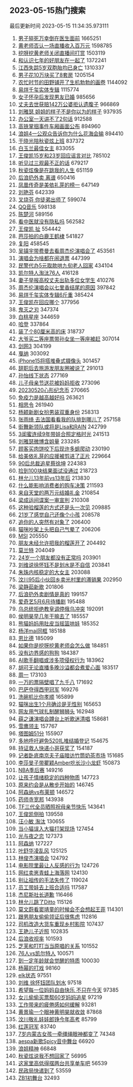 ## 2023-05-15热门搜索 
最后更新时间 2023-05-15 11:34:35.973111 
1. [男子猝死万幸倒在医生面前](https://s.weibo.com/weibo?q=%23%E7%94%B7%E5%AD%90%E7%8C%9D%E6%AD%BB%E4%B8%87%E5%B9%B8%E5%80%92%E5%9C%A8%E5%8C%BB%E7%94%9F%E9%9D%A2%E5%89%8D%23&t=31&band_rank=12&Refer=top) 1665251
1. [黄老师否认一场直播收入百万元](https://s.weibo.com/weibo?q=%23%E9%BB%84%E8%80%81%E5%B8%88%E5%90%A6%E8%AE%A4%E4%B8%80%E5%9C%BA%E7%9B%B4%E6%92%AD%E6%94%B6%E5%85%A5%E7%99%BE%E4%B8%87%E5%85%83%23&t=31&band_rank=20&Refer=top) 1598785
1. [挖呀挖黄老师关闭直播间打赏](https://s.weibo.com/weibo?q=%23%E6%8C%96%E5%91%80%E6%8C%96%E9%BB%84%E8%80%81%E5%B8%88%E5%85%B3%E9%97%AD%E7%9B%B4%E6%92%AD%E9%97%B4%E6%89%93%E8%B5%8F%23&t=31&band_rank=1&Refer=top) 1503119
1. [和认识七年的好朋友在一起了](https://s.weibo.com/weibo?q=%23%E5%92%8C%E8%AE%A4%E8%AF%86%E4%B8%83%E5%B9%B4%E7%9A%84%E5%A5%BD%E6%9C%8B%E5%8F%8B%E5%9C%A8%E4%B8%80%E8%B5%B7%E4%BA%86%23&t=31&band_rank=2&Refer=top) 1372241
1. [江西失踪5岁双胞胎均已身亡](https://s.weibo.com/weibo?q=%23%E6%B1%9F%E8%A5%BF%E5%A4%B1%E8%B8%AA5%E5%B2%81%E5%8F%8C%E8%83%9E%E8%83%8E%E5%9D%87%E5%B7%B2%E8%BA%AB%E4%BA%A1%23&t=31&band_rank=12&Refer=top) 1310337
1. [男子花10万块买了8套房](https://s.weibo.com/weibo?q=%23%E7%94%B7%E5%AD%90%E8%8A%B110%E4%B8%87%E5%9D%97%E4%B9%B0%E4%BA%868%E5%A5%97%E6%88%BF%23&t=31&band_rank=2&Refer=top) 1205154
1. [农忙时节的田野铺开了生机勃勃的画卷](https://s.weibo.com/weibo?q=%23%E5%86%9C%E5%BF%99%E6%97%B6%E8%8A%82%E7%9A%84%E7%94%B0%E9%87%8E%E9%93%BA%E5%BC%80%E4%BA%86%E7%94%9F%E6%9C%BA%E5%8B%83%E5%8B%83%E7%9A%84%E7%94%BB%E5%8D%B7%23&t=31&band_rank=3&Refer=top) 1144092
1. [易烊千玺实体专辑](https://s.weibo.com/weibo?q=%E6%98%93%E7%83%8A%E5%8D%83%E7%8E%BA%E5%AE%9E%E4%BD%93%E4%B8%93%E8%BE%91&t=31&band_rank=4&Refer=top) 1115774
1. [女子怀孕后发现男友已婚](https://s.weibo.com/weibo?q=%23%E5%A5%B3%E5%AD%90%E6%80%80%E5%AD%95%E5%90%8E%E5%8F%91%E7%8E%B0%E7%94%B7%E5%8F%8B%E5%B7%B2%E5%A9%9A%23&t=31&band_rank=18&Refer=top) 985656
1. [丈夫去世获赔142万公婆拒认遗腹子](https://s.weibo.com/weibo?q=%23%E4%B8%88%E5%A4%AB%E5%8E%BB%E4%B8%96%E8%8E%B7%E8%B5%94142%E4%B8%87%E5%85%AC%E5%A9%86%E6%8B%92%E8%AE%A4%E9%81%97%E8%85%B9%E5%AD%90%23&t=31&band_rank=31&Refer=top) 966869
1. [刘雅瑟 姐姐的样子不是你以为的样子](https://s.weibo.com/weibo?q=%E5%88%98%E9%9B%85%E7%91%9F%20%E5%A7%90%E5%A7%90%E7%9A%84%E6%A0%B7%E5%AD%90%E4%B8%8D%E6%98%AF%E4%BD%A0%E4%BB%A5%E4%B8%BA%E7%9A%84%E6%A0%B7%E5%AD%90&t=31&band_rank=10&Refer=top) 937935
1. [办公室一天讲不了2句话](https://s.weibo.com/weibo?q=%23%E5%8A%9E%E5%85%AC%E5%AE%A4%E4%B8%80%E5%A4%A9%E8%AE%B2%E4%B8%8D%E4%BA%862%E5%8F%A5%E8%AF%9D%23&t=31&band_rank=7&Refer=top) 912588
1. [高铁掌掴事件车厢画面公布](https://s.weibo.com/weibo?q=%23%E9%AB%98%E9%93%81%E6%8E%8C%E6%8E%B4%E4%BA%8B%E4%BB%B6%E8%BD%A6%E5%8E%A2%E7%94%BB%E9%9D%A2%E5%85%AC%E5%B8%83%23&t=31&band_rank=5&Refer=top) 894960
1. [浪姐4一公观众告诉你为什么花海会输](https://s.weibo.com/weibo?q=%23%E6%B5%AA%E5%A7%904%E4%B8%80%E5%85%AC%E8%A7%82%E4%BC%97%E5%91%8A%E8%AF%89%E4%BD%A0%E4%B8%BA%E4%BB%80%E4%B9%88%E8%8A%B1%E6%B5%B7%E4%BC%9A%E8%BE%93%23&t=31&band_rank=16&Refer=top) 894410
1. [于晓光陪秋瓷炫上班](https://s.weibo.com/weibo?q=%23%E4%BA%8E%E6%99%93%E5%85%89%E9%99%AA%E7%A7%8B%E7%93%B7%E7%82%AB%E4%B8%8A%E7%8F%AD%23&t=31&band_rank=37&Refer=top) 837372
1. [白玉兰最佳女主](https://s.weibo.com/weibo?q=%E7%99%BD%E7%8E%89%E5%85%B0%E6%9C%80%E4%BD%B3%E5%A5%B3%E4%B8%BB&t=31&band_rank=4&Refer=top) 833055
1. [王俊凯15岁和23岁回应谣言对比](https://s.weibo.com/weibo?q=%23%E7%8E%8B%E4%BF%8A%E5%87%AF15%E5%B2%81%E5%92%8C23%E5%B2%81%E5%9B%9E%E5%BA%94%E8%B0%A3%E8%A8%80%E5%AF%B9%E6%AF%94%23&t=31&band_rank=14&Refer=top) 785102
1. [听见过三观最不正的话](https://s.weibo.com/weibo?q=%23%E5%90%AC%E8%A7%81%E8%BF%87%E4%B8%89%E8%A7%82%E6%9C%80%E4%B8%8D%E6%AD%A3%E7%9A%84%E8%AF%9D%23&t=31&band_rank=24&Refer=top) 679217
1. [秋瓷炫像是在跳我的人生](https://s.weibo.com/weibo?q=%23%E7%A7%8B%E7%93%B7%E7%82%AB%E5%83%8F%E6%98%AF%E5%9C%A8%E8%B7%B3%E6%88%91%E7%9A%84%E4%BA%BA%E7%94%9F%23&t=31&band_rank=5&Refer=top) 651159
1. [后浪扔外卖 离谱](https://s.weibo.com/weibo?q=%E5%90%8E%E6%B5%AA%E6%89%94%E5%A4%96%E5%8D%96%20%E7%A6%BB%E8%B0%B1&t=31&band_rank=14&Refer=top) 650416
1. [凤凰传奇是美依礼芽的榜一](https://s.weibo.com/weibo?q=%23%E5%87%A4%E5%87%B0%E4%BC%A0%E5%A5%87%E6%98%AF%E7%BE%8E%E4%BE%9D%E7%A4%BC%E8%8A%BD%E7%9A%84%E6%A6%9C%E4%B8%80%23&t=31&band_rank=6&Refer=top) 647149
1. [刘艳芬](https://s.weibo.com/weibo?q=%E5%88%98%E8%89%B3%E8%8A%AC&t=31&band_rank=9&Refer=top) 642339
1. [叉烧芬 你徒弟出师了](https://s.weibo.com/weibo?q=%E5%8F%89%E7%83%A7%E8%8A%AC%20%E4%BD%A0%E5%BE%92%E5%BC%9F%E5%87%BA%E5%B8%88%E4%BA%86&t=31&band_rank=10&Refer=top) 599074
1. [QQ音乐](https://s.weibo.com/weibo?q=QQ%E9%9F%B3%E4%B9%90&t=31&band_rank=10&Refer=top) 598138
1. [陈楚河](https://s.weibo.com/weibo?q=%E9%99%88%E6%A5%9A%E6%B2%B3&t=31&band_rank=12&Refer=top) 589156
1. [看中医就没有隐私吗](https://s.weibo.com/weibo?q=%23%E7%9C%8B%E4%B8%AD%E5%8C%BB%E5%B0%B1%E6%B2%A1%E6%9C%89%E9%9A%90%E7%A7%81%E5%90%97%23&t=31&band_rank=7&Refer=top) 562582
1. [王俊凯 扯](https://s.weibo.com/weibo?q=%E7%8E%8B%E4%BF%8A%E5%87%AF%20%E6%89%AF&t=31&band_rank=11&Refer=top) 554442
1. [芭莎拍的白鹿王鹤棣](https://s.weibo.com/weibo?q=%23%E8%8A%AD%E8%8E%8E%E6%8B%8D%E7%9A%84%E7%99%BD%E9%B9%BF%E7%8E%8B%E9%B9%A4%E6%A3%A3%23&t=31&band_rank=8&Refer=top) 541827
1. [复阳](https://s.weibo.com/weibo?q=%E5%A4%8D%E9%98%B3&t=31&band_rank=38&Refer=top) 458545
1. [吴镇宇带费曼去看周杰伦演唱会了](https://s.weibo.com/weibo?q=%23%E5%90%B4%E9%95%87%E5%AE%87%E5%B8%A6%E8%B4%B9%E6%9B%BC%E5%8E%BB%E7%9C%8B%E5%91%A8%E6%9D%B0%E4%BC%A6%E6%BC%94%E5%94%B1%E4%BC%9A%E4%BA%86%23&t=31&band_rank=17&Refer=top) 453561
1. [演唱会为啥都在闹退票](https://s.weibo.com/weibo?q=%23%E6%BC%94%E5%94%B1%E4%BC%9A%E4%B8%BA%E5%95%A5%E9%83%BD%E5%9C%A8%E9%97%B9%E9%80%80%E7%A5%A8%23&t=31&band_rank=47&Refer=top) 447399
1. [民警代办5元取款哄九旬老人回家](https://s.weibo.com/weibo?q=%23%E6%B0%91%E8%AD%A6%E4%BB%A3%E5%8A%9E5%E5%85%83%E5%8F%96%E6%AC%BE%E5%93%84%E4%B9%9D%E6%97%AC%E8%80%81%E4%BA%BA%E5%9B%9E%E5%AE%B6%23&t=31&band_rank=24&Refer=top) 434104
1. [凯尔特人淘汰76人](https://s.weibo.com/weibo?q=%23%E5%87%AF%E5%B0%94%E7%89%B9%E4%BA%BA%E6%B7%98%E6%B1%B076%E4%BA%BA%23&t=31&band_rank=32&Refer=top) 416128
1. [妻子举报高校丈夫出轨多位女学生](https://s.weibo.com/weibo?q=%23%E5%A6%BB%E5%AD%90%E4%B8%BE%E6%8A%A5%E9%AB%98%E6%A0%A1%E4%B8%88%E5%A4%AB%E5%87%BA%E8%BD%A8%E5%A4%9A%E4%BD%8D%E5%A5%B3%E5%AD%A6%E7%94%9F%23&t=31&band_rank=13&Refer=top) 410276
1. [周杰伦演唱会以七里香结尾的原因](https://s.weibo.com/weibo?q=%23%E5%91%A8%E6%9D%B0%E4%BC%A6%E6%BC%94%E5%94%B1%E4%BC%9A%E4%BB%A5%E4%B8%83%E9%87%8C%E9%A6%99%E7%BB%93%E5%B0%BE%E7%9A%84%E5%8E%9F%E5%9B%A0%23&t=31&band_rank=21&Refer=top) 397842
1. [易烊千玺实体专辑6斤重](https://s.weibo.com/weibo?q=%E6%98%93%E7%83%8A%E5%8D%83%E7%8E%BA%E5%AE%9E%E4%BD%93%E4%B8%93%E8%BE%916%E6%96%A4%E9%87%8D&t=31&band_rank=19&Refer=top) 385424
1. [王俊凯在回应哪个](https://s.weibo.com/weibo?q=%23%E7%8E%8B%E4%BF%8A%E5%87%AF%E5%9C%A8%E5%9B%9E%E5%BA%94%E5%93%AA%E4%B8%AA%23&t=31&band_rank=37&Refer=top) 377956
1. [鬼灭之刃](https://s.weibo.com/weibo?q=%E9%AC%BC%E7%81%AD%E4%B9%8B%E5%88%83&t=31&band_rank=9&Refer=top) 347374
1. [白桃星座](https://s.weibo.com/weibo?q=%E7%99%BD%E6%A1%83%E6%98%9F%E5%BA%A7&t=31&band_rank=10&Refer=top) 344659
1. [哈登](https://s.weibo.com/weibo?q=%E5%93%88%E7%99%BB&t=31&band_rank=22&Refer=top) 337864
1. [装了个80厘米高的床](https://s.weibo.com/weibo?q=%23%E8%A3%85%E4%BA%86%E4%B8%AA80%E5%8E%98%E7%B1%B3%E9%AB%98%E7%9A%84%E5%BA%8A%23&t=31&band_rank=15&Refer=top) 318737
1. [大爷买二等座票带孙女坐一等座被赶](https://s.weibo.com/weibo?q=%23%E5%A4%A7%E7%88%B7%E4%B9%B0%E4%BA%8C%E7%AD%89%E5%BA%A7%E7%A5%A8%E5%B8%A6%E5%AD%99%E5%A5%B3%E5%9D%90%E4%B8%80%E7%AD%89%E5%BA%A7%E8%A2%AB%E8%B5%B6%23&t=31&band_rank=18&Refer=top) 307014
1. [剑网3](https://s.weibo.com/weibo?q=%E5%89%91%E7%BD%913&t=31&band_rank=21&Refer=top) 304199
1. [戛纳](https://s.weibo.com/weibo?q=%E6%88%9B%E7%BA%B3&t=31&band_rank=21&Refer=top) 303092
1. [iPhone15将搭堆叠式摄像头](https://s.weibo.com/weibo?q=%23iPhone15%E5%B0%86%E6%90%AD%E5%A0%86%E5%8F%A0%E5%BC%8F%E6%91%84%E5%83%8F%E5%A4%B4%23&t=31&band_rank=22&Refer=top) 301457
1. [辞职后去旅游发朋友圈被说了](https://s.weibo.com/weibo?q=%23%E8%BE%9E%E8%81%8C%E5%90%8E%E5%8E%BB%E6%97%85%E6%B8%B8%E5%8F%91%E6%9C%8B%E5%8F%8B%E5%9C%88%E8%A2%AB%E8%AF%B4%E4%BA%86%23&t=31&band_rank=22&Refer=top) 291013
1. [孙怡线下状态](https://s.weibo.com/weibo?q=%23%E5%AD%99%E6%80%A1%E7%BA%BF%E4%B8%8B%E7%8A%B6%E6%80%81%23&t=31&band_rank=24&Refer=top) 277169
1. [儿子母亲节送花被妈妈拒收](https://s.weibo.com/weibo?q=%23%E5%84%BF%E5%AD%90%E6%AF%8D%E4%BA%B2%E8%8A%82%E9%80%81%E8%8A%B1%E8%A2%AB%E5%A6%88%E5%A6%88%E6%8B%92%E6%94%B6%23&t=31&band_rank=23&Refer=top) 273096
1. [20230520心形纪念币](https://s.weibo.com/weibo?q=%2320230520%E5%BF%83%E5%BD%A2%E7%BA%AA%E5%BF%B5%E5%B8%81%23&t=31&band_rank=24&Refer=top) 270665
1. [免疫力是越高越好吗](https://s.weibo.com/weibo?q=%23%E5%85%8D%E7%96%AB%E5%8A%9B%E6%98%AF%E8%B6%8A%E9%AB%98%E8%B6%8A%E5%A5%BD%E5%90%97%23&t=31&band_rank=46&Refer=top) 263621
1. [相思令](https://s.weibo.com/weibo?q=%E7%9B%B8%E6%80%9D%E4%BB%A4&t=31&band_rank=26&Refer=top) 261940
1. [杨颖新剧女扮男装双重身份](https://s.weibo.com/weibo?q=%23%E6%9D%A8%E9%A2%96%E6%96%B0%E5%89%A7%E5%A5%B3%E6%89%AE%E7%94%B7%E8%A3%85%E5%8F%8C%E9%87%8D%E8%BA%AB%E4%BB%BD%23&t=31&band_rank=28&Refer=top) 258313
1. [张雨绮 去法国看看我的队排到哪儿了](https://s.weibo.com/weibo?q=%E5%BC%A0%E9%9B%A8%E7%BB%AE%20%E5%8E%BB%E6%B3%95%E5%9B%BD%E7%9C%8B%E7%9C%8B%E6%88%91%E7%9A%84%E9%98%9F%E6%8E%92%E5%88%B0%E5%93%AA%E5%84%BF%E4%BA%86&t=31&band_rank=26&Refer=top) 257158
1. [街舞新领队或将是Lisa和RAIN](https://s.weibo.com/weibo?q=%23%E8%A1%97%E8%88%9E%E6%96%B0%E9%A2%86%E9%98%9F%E6%88%96%E5%B0%86%E6%98%AFLisa%E5%92%8CRAIN%23&t=31&band_rank=39&Refer=top) 242799
1. [3闺蜜连续9年带娃合照定格时光](https://s.weibo.com/weibo?q=%233%E9%97%BA%E8%9C%9C%E8%BF%9E%E7%BB%AD9%E5%B9%B4%E5%B8%A6%E5%A8%83%E5%90%88%E7%85%A7%E5%AE%9A%E6%A0%BC%E6%97%B6%E5%85%89%23&t=31&band_rank=37&Refer=top) 241513
1. [刘雅瑟微博含姐量](https://s.weibo.com/weibo?q=%23%E5%88%98%E9%9B%85%E7%91%9F%E5%BE%AE%E5%8D%9A%E5%90%AB%E5%A7%90%E9%87%8F%23&t=31&band_rank=20&Refer=top) 233285
1. [顾客买肉饼咬下后现许多蛆爬动](https://s.weibo.com/weibo?q=%23%E9%A1%BE%E5%AE%A2%E4%B9%B0%E8%82%89%E9%A5%BC%E5%92%AC%E4%B8%8B%E5%90%8E%E7%8E%B0%E8%AE%B8%E5%A4%9A%E8%9B%86%E7%88%AC%E5%8A%A8%23&t=31&band_rank=21&Refer=top) 230190
1. [给美依礼芽的应援被剪进了正片](https://s.weibo.com/weibo?q=%23%E7%BB%99%E7%BE%8E%E4%BE%9D%E7%A4%BC%E8%8A%BD%E7%9A%84%E5%BA%94%E6%8F%B4%E8%A2%AB%E5%89%AA%E8%BF%9B%E4%BA%86%E6%AD%A3%E7%89%87%23&t=31&band_rank=27&Refer=top) 229664
1. [90后总裁追星蔡徐坤](https://s.weibo.com/weibo?q=%2390%E5%90%8E%E6%80%BB%E8%A3%81%E8%BF%BD%E6%98%9F%E8%94%A1%E5%BE%90%E5%9D%A4%23&t=31&band_rank=22&Refer=top) 224383
1. [捡到100块结果面试没通过](https://s.weibo.com/weibo?q=%23%E6%8D%A1%E5%88%B0100%E5%9D%97%E7%BB%93%E6%9E%9C%E9%9D%A2%E8%AF%95%E6%B2%A1%E9%80%9A%E8%BF%87%23&t=31&band_rank=19&Refer=top) 218723
1. [林允儿13年前vs13年后](https://s.weibo.com/weibo?q=%23%E6%9E%97%E5%85%81%E5%84%BF13%E5%B9%B4%E5%89%8Dvs13%E5%B9%B4%E5%90%8E%23&t=31&band_rank=48&Refer=top) 213830
1. [什么能影响消费者的购车决策](https://s.weibo.com/weibo?q=%23%E4%BB%80%E4%B9%88%E8%83%BD%E5%BD%B1%E5%93%8D%E6%B6%88%E8%B4%B9%E8%80%85%E7%9A%84%E8%B4%AD%E8%BD%A6%E5%86%B3%E7%AD%96%23&t=31&band_rank=21&Refer=top) 211593
1. [来自天堂的两万元结婚礼金](https://s.weibo.com/weibo?q=%23%E6%9D%A5%E8%87%AA%E5%A4%A9%E5%A0%82%E7%9A%84%E4%B8%A4%E4%B8%87%E5%85%83%E7%BB%93%E5%A9%9A%E7%A4%BC%E9%87%91%23&t=31&band_rank=40&Refer=top) 210854
1. [梁成运间谍案一审宣判](https://s.weibo.com/weibo?q=%23%E6%A2%81%E6%88%90%E8%BF%90%E9%97%B4%E8%B0%8D%E6%A1%88%E4%B8%80%E5%AE%A1%E5%AE%A3%E5%88%A4%23&t=31&band_rank=29&Refer=top) 210308
1. [这种验榴莲的方式还是头一次见](https://s.weibo.com/weibo?q=%23%E8%BF%99%E7%A7%8D%E9%AA%8C%E6%A6%B4%E8%8E%B2%E7%9A%84%E6%96%B9%E5%BC%8F%E8%BF%98%E6%98%AF%E5%A4%B4%E4%B8%80%E6%AC%A1%E8%A7%81%23&t=31&band_rank=44&Refer=top) 209885
1. [21岁了感觉自己还像个小孩](https://s.weibo.com/weibo?q=%2321%E5%B2%81%E4%BA%86%E6%84%9F%E8%A7%89%E8%87%AA%E5%B7%B1%E8%BF%98%E5%83%8F%E4%B8%AA%E5%B0%8F%E5%AD%A9%23&t=31&band_rank=35&Refer=top) 208578
1. [追你的人突然有对象了](https://s.weibo.com/weibo?q=%23%E8%BF%BD%E4%BD%A0%E7%9A%84%E4%BA%BA%E7%AA%81%E7%84%B6%E6%9C%89%E5%AF%B9%E8%B1%A1%E4%BA%86%23&t=31&band_rank=23&Refer=top) 206400
1. [猫咪吵架上头把自己气晕了](https://s.weibo.com/weibo?q=%23%E7%8C%AB%E5%92%AA%E5%90%B5%E6%9E%B6%E4%B8%8A%E5%A4%B4%E6%8A%8A%E8%87%AA%E5%B7%B1%E6%B0%94%E6%99%95%E4%BA%86%23&t=31&band_rank=40&Refer=top) 206206
1. [MSI](https://s.weibo.com/weibo?q=MSI&t=31&band_rank=26&Refer=top) 205550
1. [朋友未经允许把我的榴莲开了](https://s.weibo.com/weibo?q=%23%E6%9C%8B%E5%8F%8B%E6%9C%AA%E7%BB%8F%E5%85%81%E8%AE%B8%E6%8A%8A%E6%88%91%E7%9A%84%E6%A6%B4%E8%8E%B2%E5%BC%80%E4%BA%86%23&t=31&band_rank=24&Refer=top) 204492
1. [莫兰特](https://s.weibo.com/weibo?q=%E8%8E%AB%E5%85%B0%E7%89%B9&t=31&band_rank=20&Refer=top) 204049
1. [24岁一个朋友都没有正常吗](https://s.weibo.com/weibo?q=%2324%E5%B2%81%E4%B8%80%E4%B8%AA%E6%9C%8B%E5%8F%8B%E9%83%BD%E6%B2%A1%E6%9C%89%E6%AD%A3%E5%B8%B8%E5%90%97%23&t=31&band_rank=25&Refer=top) 203901
1. [刘维说徐怀钰不是划水是不自信](https://s.weibo.com/weibo?q=%23%E5%88%98%E7%BB%B4%E8%AF%B4%E5%BE%90%E6%80%80%E9%92%B0%E4%B8%8D%E6%98%AF%E5%88%92%E6%B0%B4%E6%98%AF%E4%B8%8D%E8%87%AA%E4%BF%A1%23&t=31&band_rank=29&Refer=top) 203841
1. [朱珠内核稳定的大女主](https://s.weibo.com/weibo?q=%23%E6%9C%B1%E7%8F%A0%E5%86%85%E6%A0%B8%E7%A8%B3%E5%AE%9A%E7%9A%84%E5%A4%A7%E5%A5%B3%E4%B8%BB%23&t=31&band_rank=26&Refer=top) 203088
1. [汶川95后小伙回乡卖光村里的滞销果](https://s.weibo.com/weibo?q=%23%E6%B1%B6%E5%B7%9D95%E5%90%8E%E5%B0%8F%E4%BC%99%E5%9B%9E%E4%B9%A1%E5%8D%96%E5%85%89%E6%9D%91%E9%87%8C%E7%9A%84%E6%BB%9E%E9%94%80%E6%9E%9C%23&t=31&band_rank=26&Refer=top) 202950
1. [梁静茹新歌](https://s.weibo.com/weibo?q=%E6%A2%81%E9%9D%99%E8%8C%B9%E6%96%B0%E6%AD%8C&t=31&band_rank=32&Refer=top) 201806
1. [后浪扔外卖剧情是真的](https://s.weibo.com/weibo?q=%23%E5%90%8E%E6%B5%AA%E6%89%94%E5%A4%96%E5%8D%96%E5%89%A7%E6%83%85%E6%98%AF%E7%9C%9F%E7%9A%84%23&t=31&band_rank=39&Refer=top) 199157
1. [爱奇艺5月6月待播剧](https://s.weibo.com/weibo?q=%23%E7%88%B1%E5%A5%87%E8%89%BA5%E6%9C%886%E6%9C%88%E5%BE%85%E6%92%AD%E5%89%A7%23&t=31&band_rank=28&Refer=top) 195488
1. [乌总统拒绝教皇调停俄乌冲突](https://s.weibo.com/weibo?q=%23%E4%B9%8C%E6%80%BB%E7%BB%9F%E6%8B%92%E7%BB%9D%E6%95%99%E7%9A%87%E8%B0%83%E5%81%9C%E4%BF%84%E4%B9%8C%E5%86%B2%E7%AA%81%23&t=31&band_rank=50&Refer=top) 192091
1. [侯明昊早几年干嘛去了](https://s.weibo.com/weibo?q=%23%E4%BE%AF%E6%98%8E%E6%98%8A%E6%97%A9%E5%87%A0%E5%B9%B4%E5%B9%B2%E5%98%9B%E5%8E%BB%E4%BA%86%23&t=31&band_rank=31&Refer=top) 185557
1. [熊猫妈妈用肚皮当摇篮哄娃](https://s.weibo.com/weibo?q=%23%E7%86%8A%E7%8C%AB%E5%A6%88%E5%A6%88%E7%94%A8%E8%82%9A%E7%9A%AE%E5%BD%93%E6%91%87%E7%AF%AE%E5%93%84%E5%A8%83%23&t=31&band_rank=30&Refer=top) 185352
1. [杨洋mai同框](https://s.weibo.com/weibo?q=%23%E6%9D%A8%E6%B4%8Bmai%E5%90%8C%E6%A1%86%23&t=31&band_rank=27&Refer=top) 185188
1. [恩比德](https://s.weibo.com/weibo?q=%E6%81%A9%E6%AF%94%E5%BE%B7&t=31&band_rank=32&Refer=top) 185099
1. [如果你是挖呀挖黄老师会怎么做](https://s.weibo.com/weibo?q=%23%E5%A6%82%E6%9E%9C%E4%BD%A0%E6%98%AF%E6%8C%96%E5%91%80%E6%8C%96%E9%BB%84%E8%80%81%E5%B8%88%E4%BC%9A%E6%80%8E%E4%B9%88%E5%81%9A%23&t=31&band_rank=38&Refer=top) 184851
1. [没有边界感的狗狗](https://s.weibo.com/weibo?q=%E6%B2%A1%E6%9C%89%E8%BE%B9%E7%95%8C%E6%84%9F%E7%9A%84%E7%8B%97%E7%8B%97&t=31&band_rank=35&Refer=top) 184387
1. [AI歌手翻唱或涉多项侵权行为](https://s.weibo.com/weibo?q=%23AI%E6%AD%8C%E6%89%8B%E7%BF%BB%E5%94%B1%E6%88%96%E6%B6%89%E5%A4%9A%E9%A1%B9%E4%BE%B5%E6%9D%83%E8%A1%8C%E4%B8%BA%23&t=31&band_rank=30&Refer=top) 183962
1. [胡可无论直播多晚沙溢都会煮爱心面](https://s.weibo.com/weibo?q=%23%E8%83%A1%E5%8F%AF%E6%97%A0%E8%AE%BA%E7%9B%B4%E6%92%AD%E5%A4%9A%E6%99%9A%E6%B2%99%E6%BA%A2%E9%83%BD%E4%BC%9A%E7%85%AE%E7%88%B1%E5%BF%83%E9%9D%A2%23&t=31&band_rank=31&Refer=top) 183517
1. [周一](https://s.weibo.com/weibo?q=%E5%91%A8%E4%B8%80&t=31&band_rank=43&Refer=top) 173103
1. [一万的票隔壁唱了九千八](https://s.weibo.com/weibo?q=%23%E4%B8%80%E4%B8%87%E7%9A%84%E7%A5%A8%E9%9A%94%E5%A3%81%E5%94%B1%E4%BA%86%E4%B9%9D%E5%8D%83%E5%85%AB%23&t=31&band_rank=32&Refer=top) 171692
1. [巴萨夺得西甲冠军](https://s.weibo.com/weibo?q=%23%E5%B7%B4%E8%90%A8%E5%A4%BA%E5%BE%97%E8%A5%BF%E7%94%B2%E5%86%A0%E5%86%9B%23&t=31&band_rank=36&Refer=top) 169276
1. [洗碗机比你孝顺](https://s.weibo.com/weibo?q=%E6%B4%97%E7%A2%97%E6%9C%BA%E6%AF%94%E4%BD%A0%E5%AD%9D%E9%A1%BA&t=31&band_rank=33&Refer=top) 165899
1. [猫咪出生1个月确诊是无性别](https://s.weibo.com/weibo?q=%23%E7%8C%AB%E5%92%AA%E5%87%BA%E7%94%9F1%E4%B8%AA%E6%9C%88%E7%A1%AE%E8%AF%8A%E6%98%AF%E6%97%A0%E6%80%A7%E5%88%AB%23&t=31&band_rank=34&Refer=top) 165653
1. [网友用气球扎制醒狮狮头](https://s.weibo.com/weibo?q=%23%E7%BD%91%E5%8F%8B%E7%94%A8%E6%B0%94%E7%90%83%E6%89%8E%E5%88%B6%E9%86%92%E7%8B%AE%E7%8B%AE%E5%A4%B4%23&t=31&band_rank=30&Refer=top) 162948
1. [薛之谦演唱会蹲台上听歌迷清唱](https://s.weibo.com/weibo?q=%23%E8%96%9B%E4%B9%8B%E8%B0%A6%E6%BC%94%E5%94%B1%E4%BC%9A%E8%B9%B2%E5%8F%B0%E4%B8%8A%E5%90%AC%E6%AD%8C%E8%BF%B7%E6%B8%85%E5%94%B1%23&t=31&band_rank=40&Refer=top) 158681
1. [雪鹰领主](https://s.weibo.com/weibo?q=%E9%9B%AA%E9%B9%B0%E9%A2%86%E4%B8%BB&t=31&band_rank=34&Refer=top) 157767
1. [塔图姆51分](https://s.weibo.com/weibo?q=%23%E5%A1%94%E5%9B%BE%E5%A7%8651%E5%88%86%23&t=31&band_rank=24&Refer=top) 155907
1. [多地呼吁避免520扎堆结婚登记](https://s.weibo.com/weibo?q=%23%E5%A4%9A%E5%9C%B0%E5%91%BC%E5%90%81%E9%81%BF%E5%85%8D520%E6%89%8E%E5%A0%86%E7%BB%93%E5%A9%9A%E7%99%BB%E8%AE%B0%23&t=31&band_rank=36&Refer=top) 154675
1. [持证救人快递小哥获奖了](https://s.weibo.com/weibo?q=%23%E6%8C%81%E8%AF%81%E6%95%91%E4%BA%BA%E5%BF%AB%E9%80%92%E5%B0%8F%E5%93%A5%E8%8E%B7%E5%A5%96%E4%BA%86%23&t=31&band_rank=35&Refer=top) 154187
1. [记者卧底南京夫子庙暗访竹筒奶茶市场](https://s.weibo.com/weibo?q=%23%E8%AE%B0%E8%80%85%E5%8D%A7%E5%BA%95%E5%8D%97%E4%BA%AC%E5%A4%AB%E5%AD%90%E5%BA%99%E6%9A%97%E8%AE%BF%E7%AB%B9%E7%AD%92%E5%A5%B6%E8%8C%B6%E5%B8%82%E5%9C%BA%23&t=31&band_rank=39&Refer=top) 151685
1. [李莎旻子带瞿颖Amber吃长沙小龙虾](https://s.weibo.com/weibo?q=%23%E6%9D%8E%E8%8E%8E%E6%97%BB%E5%AD%90%E5%B8%A6%E7%9E%BF%E9%A2%96Amber%E5%90%83%E9%95%BF%E6%B2%99%E5%B0%8F%E9%BE%99%E8%99%BE%23&t=31&band_rank=42&Refer=top) 150873
1. [NBA季后赛](https://s.weibo.com/weibo?q=NBA%E5%AD%A3%E5%90%8E%E8%B5%9B&t=31&band_rank=47&Refer=top) 149216
1. [让孩子情绪稳定的四种物质](https://s.weibo.com/weibo?q=%E8%AE%A9%E5%AD%A9%E5%AD%90%E6%83%85%E7%BB%AA%E7%A8%B3%E5%AE%9A%E7%9A%84%E5%9B%9B%E7%A7%8D%E7%89%A9%E8%B4%A8&t=31&band_rank=50&Refer=top) 147723
1. [原来约会是从散步开始的](https://s.weibo.com/weibo?q=%23%E5%8E%9F%E6%9D%A5%E7%BA%A6%E4%BC%9A%E6%98%AF%E4%BB%8E%E6%95%A3%E6%AD%A5%E5%BC%80%E5%A7%8B%E7%9A%84%23&t=31&band_rank=49&Refer=top) 146745
1. [阿森纳vs布莱顿](https://s.weibo.com/weibo?q=%23%E9%98%BF%E6%A3%AE%E7%BA%B3vs%E5%B8%83%E8%8E%B1%E9%A1%BF%23&t=31&band_rank=21&Refer=top) 146572
1. [药师寺宽邦](https://s.weibo.com/weibo?q=%E8%8D%AF%E5%B8%88%E5%AF%BA%E5%AE%BD%E9%82%A6&t=31&band_rank=34&Refer=top) 143938
1. [TF三代全员晒照祝母亲节快乐](https://s.weibo.com/weibo?q=%23TF%E4%B8%89%E4%BB%A3%E5%85%A8%E5%91%98%E6%99%92%E7%85%A7%E7%A5%9D%E6%AF%8D%E4%BA%B2%E8%8A%82%E5%BF%AB%E4%B9%90%23&t=31&band_rank=35&Refer=top) 143641
1. [王俊凯侧拍](https://s.weibo.com/weibo?q=%23%E7%8E%8B%E4%BF%8A%E5%87%AF%E4%BE%A7%E6%8B%8D%23&t=31&band_rank=38&Refer=top) 139558
1. [汪小敏 淘汰](https://s.weibo.com/weibo?q=%E6%B1%AA%E5%B0%8F%E6%95%8F%20%E6%B7%98%E6%B1%B0&t=31&band_rank=37&Refer=top) 130655
1. [当小猫误入大猫打架现场](https://s.weibo.com/weibo?q=%23%E5%BD%93%E5%B0%8F%E7%8C%AB%E8%AF%AF%E5%85%A5%E5%A4%A7%E7%8C%AB%E6%89%93%E6%9E%B6%E7%8E%B0%E5%9C%BA%23&t=31&band_rank=48&Refer=top) 127454
1. [光与夜之恋](https://s.weibo.com/weibo?q=%E5%85%89%E4%B8%8E%E5%A4%9C%E4%B9%8B%E6%81%8B&t=31&band_rank=49&Refer=top) 127373
1. [阿森纳](https://s.weibo.com/weibo?q=%E9%98%BF%E6%A3%AE%E7%BA%B3&t=31&band_rank=38&Refer=top) 127227
1. [叶舒华凌乱风](https://s.weibo.com/weibo?q=%23%E5%8F%B6%E8%88%92%E5%8D%8E%E5%87%8C%E4%B9%B1%E9%A3%8E%23&t=31&band_rank=42&Refer=top) 125125
1. [林俊杰演唱会](https://s.weibo.com/weibo?q=%E6%9E%97%E4%BF%8A%E6%9D%B0%E6%BC%94%E5%94%B1%E4%BC%9A&t=31&band_rank=36&Refer=top) 124792
1. [电影院里最让人反感的行为](https://s.weibo.com/weibo?q=%23%E7%94%B5%E5%BD%B1%E9%99%A2%E9%87%8C%E6%9C%80%E8%AE%A9%E4%BA%BA%E5%8F%8D%E6%84%9F%E7%9A%84%E8%A1%8C%E4%B8%BA%23&t=31&band_rank=42&Refer=top) 124726
1. [网红卖崽青蛙上海落网](https://s.weibo.com/weibo?q=%23%E7%BD%91%E7%BA%A2%E5%8D%96%E5%B4%BD%E9%9D%92%E8%9B%99%E4%B8%8A%E6%B5%B7%E8%90%BD%E7%BD%91%23&t=31&band_rank=38&Refer=top) 124130
1. [别让祖传的手法失传了](https://s.weibo.com/weibo?q=%23%E5%88%AB%E8%AE%A9%E7%A5%96%E4%BC%A0%E7%9A%84%E6%89%8B%E6%B3%95%E5%A4%B1%E4%BC%A0%E4%BA%86%23&t=31&band_rank=45&Refer=top) 119024
1. [员工带娃去上班合适吗](https://s.weibo.com/weibo?q=%23%E5%91%98%E5%B7%A5%E5%B8%A6%E5%A8%83%E5%8E%BB%E4%B8%8A%E7%8F%AD%E5%90%88%E9%80%82%E5%90%97%23&t=31&band_rank=46&Refer=top) 117587
1. [杰尼斯社长道歉](https://s.weibo.com/weibo?q=%23%E6%9D%B0%E5%B0%BC%E6%96%AF%E7%A4%BE%E9%95%BF%E9%81%93%E6%AD%89%23&t=31&band_rank=40&Refer=top) 116466
1. [林允儿跳了Ditto](https://s.weibo.com/weibo?q=%23%E6%9E%97%E5%85%81%E5%84%BF%E8%B7%B3%E4%BA%86Ditto%23&t=31&band_rank=41&Refer=top) 115126
1. [莫文蔚看窦靖童的时候会不会想起王菲](https://s.weibo.com/weibo?q=%23%E8%8E%AB%E6%96%87%E8%94%9A%E7%9C%8B%E7%AA%A6%E9%9D%96%E7%AB%A5%E7%9A%84%E6%97%B6%E5%80%99%E4%BC%9A%E4%B8%8D%E4%BC%9A%E6%83%B3%E8%B5%B7%E7%8E%8B%E8%8F%B2%23&t=31&band_rank=42&Refer=top) 114301
1. [跟男朋友偷偷领证后很焦虑](https://s.weibo.com/weibo?q=%23%E8%B7%9F%E7%94%B7%E6%9C%8B%E5%8F%8B%E5%81%B7%E5%81%B7%E9%A2%86%E8%AF%81%E5%90%8E%E5%BE%88%E7%84%A6%E8%99%91%23&t=31&band_rank=43&Refer=top) 112816
1. [司机改造大货车重现乡村影院](https://s.weibo.com/weibo?q=%23%E5%8F%B8%E6%9C%BA%E6%94%B9%E9%80%A0%E5%A4%A7%E8%B4%A7%E8%BD%A6%E9%87%8D%E7%8E%B0%E4%B9%A1%E6%9D%91%E5%BD%B1%E9%99%A2%23&t=31&band_rank=45&Refer=top) 107437
1. [王艳儿子近照](https://s.weibo.com/weibo?q=%23%E7%8E%8B%E8%89%B3%E5%84%BF%E5%AD%90%E8%BF%91%E7%85%A7%23&t=31&band_rank=44&Refer=top) 102835
1. [后浪收视率](https://s.weibo.com/weibo?q=%23%E5%90%8E%E6%B5%AA%E6%94%B6%E8%A7%86%E7%8E%87%23&t=31&band_rank=45&Refer=top) 101593
1. [芝芙和叮叮当当原唱的关系](https://s.weibo.com/weibo?q=%23%E8%8A%9D%E8%8A%99%E5%92%8C%E5%8F%AE%E5%8F%AE%E5%BD%93%E5%BD%93%E5%8E%9F%E5%94%B1%E7%9A%84%E5%85%B3%E7%B3%BB%23&t=31&band_rank=46&Refer=top) 101552
1. [76人vs凯尔特人](https://s.weibo.com/weibo?q=%2376%E4%BA%BAvs%E5%87%AF%E5%B0%94%E7%89%B9%E4%BA%BA%23&t=31&band_rank=25&Refer=top) 100571
1. [到一定年龄就会觉醒的特质](https://s.weibo.com/weibo?q=%23%E5%88%B0%E4%B8%80%E5%AE%9A%E5%B9%B4%E9%BE%84%E5%B0%B1%E4%BC%9A%E8%A7%89%E9%86%92%E7%9A%84%E7%89%B9%E8%B4%A8%23&t=31&band_rank=47&Refer=top) 100030
1. [杨幂的打戏](https://s.weibo.com/weibo?q=%23%E6%9D%A8%E5%B9%82%E7%9A%84%E6%89%93%E6%88%8F%23&t=31&band_rank=45&Refer=top) 98160
1. [elk状态](https://s.weibo.com/weibo?q=elk%E7%8A%B6%E6%80%81&t=31&band_rank=48&Refer=top) 97551
1. [刘维 徐怀钰团队划水](https://s.weibo.com/weibo?q=%E5%88%98%E7%BB%B4%20%E5%BE%90%E6%80%80%E9%92%B0%E5%9B%A2%E9%98%9F%E5%88%92%E6%B0%B4&t=31&band_rank=42&Refer=top) 97518
1. [希望每一位妈妈自由快乐 不只在今天](https://s.weibo.com/weibo?q=%E5%B8%8C%E6%9C%9B%E6%AF%8F%E4%B8%80%E4%BD%8D%E5%A6%88%E5%A6%88%E8%87%AA%E7%94%B1%E5%BF%AB%E4%B9%90%20%E4%B8%8D%E5%8F%AA%E5%9C%A8%E4%BB%8A%E5%A4%A9&t=31&band_rank=49&Refer=top) 97385
1. [女儿偷偷买票帮60岁妈妈追星](https://s.weibo.com/weibo?q=%23%E5%A5%B3%E5%84%BF%E5%81%B7%E5%81%B7%E4%B9%B0%E7%A5%A8%E5%B8%AE60%E5%B2%81%E5%A6%88%E5%A6%88%E8%BF%BD%E6%98%9F%23&t=31&band_rank=50&Refer=top) 97219
1. [工作带来的疲倦感如何缓解](https://s.weibo.com/weibo?q=%E5%B7%A5%E4%BD%9C%E5%B8%A6%E6%9D%A5%E7%9A%84%E7%96%B2%E5%80%A6%E6%84%9F%E5%A6%82%E4%BD%95%E7%BC%93%E8%A7%A3&t=31&band_rank=50&Refer=top) 93281
1. [黄景瑜一个眼神黄明昊就收敛](https://s.weibo.com/weibo?q=%23%E9%BB%84%E6%99%AF%E7%91%9C%E4%B8%80%E4%B8%AA%E7%9C%BC%E7%A5%9E%E9%BB%84%E6%98%8E%E6%98%8A%E5%B0%B1%E6%94%B6%E6%95%9B%23&t=31&band_rank=41&Refer=top) 87868
1. [汶川敬礼娃娃郎铮今年高考](https://s.weibo.com/weibo?q=%23%E6%B1%B6%E5%B7%9D%E6%95%AC%E7%A4%BC%E5%A8%83%E5%A8%83%E9%83%8E%E9%93%AE%E4%BB%8A%E5%B9%B4%E9%AB%98%E8%80%83%23&t=31&band_rank=30&Refer=top) 85799
1. [红莲冠军](https://s.weibo.com/weibo?q=%E7%BA%A2%E8%8E%B2%E5%86%A0%E5%86%9B&t=31&band_rank=49&Refer=top) 83740
1. [7岁内蒙古女孩一牵缰绳眼神都变了](https://s.weibo.com/weibo?q=%237%E5%B2%81%E5%86%85%E8%92%99%E5%8F%A4%E5%A5%B3%E5%AD%A9%E4%B8%80%E7%89%B5%E7%BC%B0%E7%BB%B3%E7%9C%BC%E7%A5%9E%E9%83%BD%E5%8F%98%E4%BA%86%23&t=31&band_rank=50&Refer=top) 74348
1. [aespa新歌Spicy音中舞台](https://s.weibo.com/weibo?q=%23aespa%E6%96%B0%E6%AD%8CSpicy%E9%9F%B3%E4%B8%AD%E8%88%9E%E5%8F%B0%23&t=31&band_rank=43&Refer=top) 66920
1. [浪姐精神](https://s.weibo.com/weibo?q=%E6%B5%AA%E5%A7%90%E7%B2%BE%E7%A5%9E&t=31&band_rank=47&Refer=top) 66848
1. [秋瓷炫说我不想回家了](https://s.weibo.com/weibo?q=%23%E7%A7%8B%E7%93%B7%E7%82%AB%E8%AF%B4%E6%88%91%E4%B8%8D%E6%83%B3%E5%9B%9E%E5%AE%B6%E4%BA%86%23&t=31&band_rank=49&Refer=top) 56995
1. [这家里高低得摆两台共享单车吧](https://s.weibo.com/weibo?q=%E8%BF%99%E5%AE%B6%E9%87%8C%E9%AB%98%E4%BD%8E%E5%BE%97%E6%91%86%E4%B8%A4%E5%8F%B0%E5%85%B1%E4%BA%AB%E5%8D%95%E8%BD%A6%E5%90%A7&t=31&band_rank=49&Refer=top) 56539
1. [民政局快递到了](https://s.weibo.com/weibo?q=%E6%B0%91%E6%94%BF%E5%B1%80%E5%BF%AB%E9%80%92%E5%88%B0%E4%BA%86&t=31&band_rank=48&Refer=top) 53559
1. [ZB1初舞台](https://s.weibo.com/weibo?q=%23ZB1%E5%88%9D%E8%88%9E%E5%8F%B0%23&t=31&band_rank=40&Refer=top) 32493

